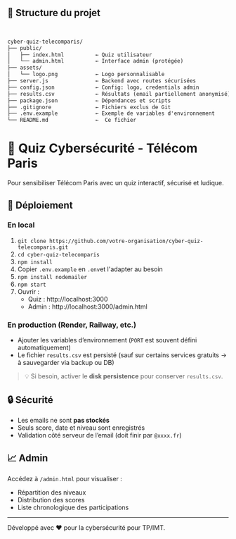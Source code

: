 ## 📁 Structure du projet

```markdown


cyber-quiz-telecomparis/
├── public/
│   ├── index.html          ← Quiz utilisateur
│   └── admin.html          ← Interface admin (protégée)
├── assets/
│   └── logo.png            ← Logo personnalisable
├── server.js               ← Backend avec routes sécurisées
├── config.json             ← Config: logo, credentials admin
├── results.csv             ← Résultats (email partiellement anonymisé)
├── package.json            ← Dépendances et scripts
├── .gitignore              ← Fichiers exclus de Git
├── .env.example            ← Exemple de variables d'environnement
└── README.md               ←  Ce fichier

```



# 🔐 Quiz Cybersécurité - Télécom Paris

Pour sensibiliser Télécom Paris avec un quiz interactif, sécurisé et ludique.

## 🚀 Déploiement

### En local
1. `git clone https://github.com/votre-organisation/cyber-quiz-telecomparis.git`
2. `cd cyber-quiz-telecomparis`
3. `npm install`
4. Copier `.env.example` en `.env`et l'adapter au besoin
5. `npm install nodemailer`
6. `npm start`
7. Ouvrir :
   - Quiz : http://localhost:3000
   - Admin : http://localhost:3000/admin.html

### En production (Render, Railway, etc.)
- Ajouter les variables d’environnement (`PORT` est souvent défini automatiquement)
- Le fichier `results.csv` est persisté (sauf sur certains services gratuits → à sauvegarder via backup ou DB)

> 💡 Si besoin, activer le **disk persistence** pour conserver `results.csv`.

## 🔒 Sécurité
- Les emails ne sont **pas stockés**
- Seuls score, date et niveau sont enregistrés
- Validation côté serveur de l’email (doit finir par `@xxxx.fr`)

## 📈 Admin
Accédez à `/admin.html` pour visualiser :
- Répartition des niveaux
- Distribution des scores
- Liste chronologique des participations

---

Développé avec ❤️ pour la cybersécurité pour TP/IMT.
